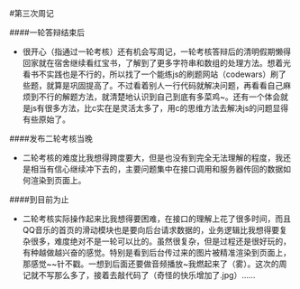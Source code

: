 #第三次周记

####一轮答辩结束后
+ 很开心（指通过一轮考核）还有机会写周记，一轮考核答辩后的清明假期懒得回家就在宿舍继续看红宝书，了解到了更多字符串和数组的处理方法。想着光看书不实践也是不行的，所以找了一个能练js的刷题网站（codewars）刷了些题，就算是巩固提高了。不过看着别人一行代码就解决问题，再看看自己麻烦到不行的解题方法，就清楚地认识到自己到底有多菜鸡~。还有一个体会就是js有很多方法，比c实在是灵活太多了，用c的思维方法去解决js的问题显得有些原始了。


####发布二轮考核当晚
+ 二轮考核的难度比我想得跨度要大，但是也没有到完全无法理解的程度，我还是相当有信心继续冲下去的，主要问题集中在接口调用和服务器传回的数据如何渲染到页面上。


####到目前为止
+ 二轮考核实际操作起来比我想得要困难，在接口的理解上花了很多时间，而且QQ音乐的首页的滑动模块也是要向后台请求数据的，业务逻辑比我想得要复杂很多，难度绝对不是一轮可以比的。虽然很复杂，但是过程还是很好玩的，有种越做越兴奋的感觉。特别是看到后台传过来的图片被精准渲染到页面上，那感觉~~针不戳。一想到后面还要做音频播放~我燃起来了（雾）。这次的周记就不写那么多了，接着去敲代码了（奇怪的快乐增加了.jpg）……